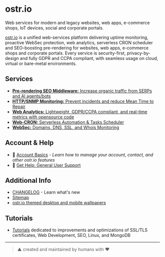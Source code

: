 # ostr.io

Web services for modern and legacy websites, web apps, e-commerce shops, IoT devices, social and corporate portals.

[ostr.io](https://ostr.io) is a unified web-services platform delivering uptime monitoring, proactive WebSec protection, web analytics, serverless CRON scheduler and SEO-boosting pre-rendering for websites, web apps, e-commerce shops and corporate portals. Every service is security-first, privacy-by-design and fully GDPR and CCPA compliant, with seamless usage on cloud, virtual or bare-metal environments.

## Services

- [__Pre-rendering SEO Middleware:__ Increase organic traffic from SERPs and AI agents/bots](https://github.com/veliovgroup/ostrio/blob/master/docs/prerendering/README.md)
- [__HTTP/SNMP Monitoring:__ Prevent incidents and reduce Mean Time to Repair](https://github.com/veliovgroup/ostrio/blob/master/docs/monitoring/README.md)
- [__Web Analytics:__ Lightweight, GDPR/CCPA compliant, and real-time metrics with opensource code](https://github.com/veliovgroup/ostrio/blob/master/docs/analytics/README.md)
- [__Web-CRON:__ Serverless Automation & Tasks Scheduler](https://github.com/veliovgroup/ostrio/blob/master/docs/web-cron/README.md)
- [__WebSec:__ Domains, DNS, SSL, and Whois Monitoring](https://github.com/veliovgroup/ostrio/blob/master/docs/websec/README.md)

## Account & Help

- 👤 [Account Basics](https://github.com/veliovgroup/ostrio#account-basics) - *Learn how to manage your account, contact, and other ostr.io features*
- 🤝 [Get Help: General User Support](https://github.com/veliovgroup/ostrio/blob/master/docs/SUPPORT.md)

## Additional Info

- [CHANGELOG](https://github.com/veliovgroup/ostrio/blob/master/HISTORY.md) - Learn what's new
- [Sitemap](https://github.com/veliovgroup/ostrio/blob/master/SITEMAP.md)
- [ostr.io themed desktop and mobile wallpapers](https://github.com/veliovgroup/ostrio/tree/master/wallpapers)

## Tutorials

- [Tutorials](https://github.com/veliovgroup/ostrio/blob/master/tutorials/README.md) dedicated to improvements and optimizations of SSL/TLS certificates, Web Development, SEO, Linux, and MongoDB

----

> ▲ created and maintained by humans with ♥
